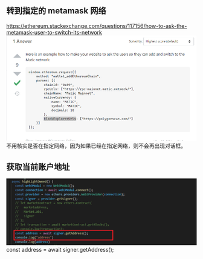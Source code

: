 ## 转到指定的 metamask 网络

https://ethereum.stackexchange.com/questions/117156/how-to-ask-the-metamask-user-to-switch-its-network  
![](./img/2022-05-17-10-07-55.png)  
不用核实是否在指定网络，因为如果已经在指定网络，则不会再出现对话框。

## 获取当前账户地址

![](./img/2022-05-18-13-59-41.png)  
const address = await signer.getAddress();
